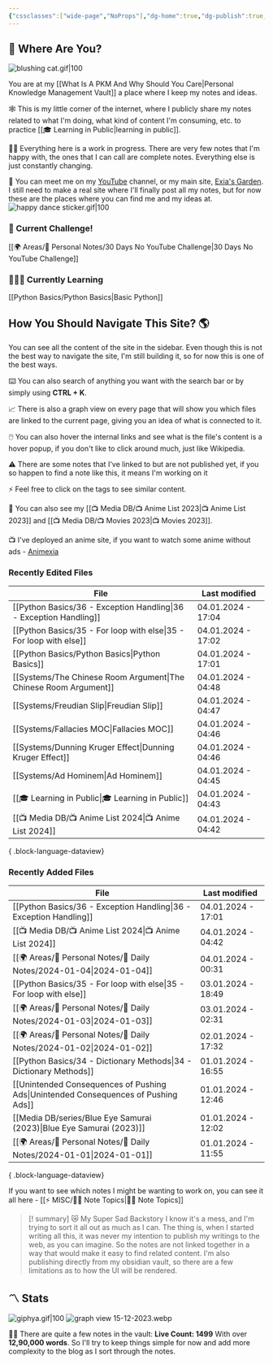 ```yaml
---
{"cssclasses":["wide-page","NoProps"],"dg-home":true,"dg-publish":true,"permalink":"/000-digital-garden/start-here/","tags":["gardenEntry"],"dgPassFrontmatter":true,"noteIcon":"3","created":"2023-12-10T08:50:33.353+05:30","updated":"2023-12-28T18:10:45.451+05:30"}
---
```


## 🫨 Where Are You?

![blushing cat.gif|100](/img/user/Resources/%F0%9F%93%81%20Files/%F0%9F%93%B8Images/blushing%20cat.gif)

You are at my [[What Is A PKM And Why Should You Care\|Personal Knowledge Management Vault]] a place where I keep my notes and ideas.

🕸️ This is my little corner of the internet, where I publicly share my notes related to what I'm doing, what kind of content I'm consuming, etc. to practice [[🎓 Learning in Public\|learning in public]].

👷🏻 Everything here is a work in progress. There are very few notes that I'm happy with, the ones that I can call are complete notes. Everything else is just constantly changing.

📄 You can meet me on my [YouTube](https://youtube.com/@naamnahihai) channel, or my main site, [Exia's Garden](https://exiasgarden.pages.dev). I still need to make a real site where I'll finally post all my notes, but for now these are the places where you can find me and my ideas at.
![happy dance sticker.gif|100](/img/user/Resources/%F0%9F%93%81%20Files/%F0%9F%93%B8Images/happy%20dance%20sticker.gif)

### 🚀 Current Challenge!
[[🌍 Areas/📧 Personal Notes/30 Days No YouTube Challenge\|30 Days No YouTube Challenge]]
### 🧑🏻‍💻 Currently Learning
[[Python Basics/Python Basics\|Basic Python]]
## How You Should Navigate This Site? 🌎
You can see all the content of the site in the sidebar. Even though this is not the best way to navigate the site, I'm still building it, so for now this is one of the best ways.

⌨️ You can also search of anything you want with the search bar or by simply using **CTRL + K**.

📈 There is also a graph view on every page that will show you which files are linked to the current page, giving you an idea of what is connected to it.

🖱️ You can also hover the internal links and see what is the file's content is a hover popup, if you don't like to click around much, just like Wikipedia.

⚠️ There are some notes that I've linked to but are not published yet, if you so happen to find a note like this, it means I'm working on it

⚡ Feel free to click on the tags to see similar content.

🎥 You can also see my [[📺 Media DB/📺 Anime List 2023\|📺 Anime List 2023]] and [[📺 Media DB/📺 Movies 2023\|📺 Movies 2023]].

📺 I've deployed an anime site, if you want to watch some anime without ads - [Animexia](https://animexia.pages.dev/)
### Recently Edited Files
| File                                                                  | Last modified      |
| --------------------------------------------------------------------- | ------------------ |
| [[Python Basics/36 - Exception Handling\|36 - Exception Handling]] | 04.01.2024 - 17:04 |
| [[Python Basics/35 - For loop with else\|35 - For loop with else]] | 04.01.2024 - 17:02 |
| [[Python Basics/Python Basics\|Python Basics]]                     | 04.01.2024 - 17:01 |
| [[Systems/The Chinese Room Argument\|The Chinese Room Argument]]   | 04.01.2024 - 04:48 |
| [[Systems/Freudian Slip\|Freudian Slip]]                           | 04.01.2024 - 04:47 |
| [[Systems/Fallacies MOC\|Fallacies MOC]]                           | 04.01.2024 - 04:46 |
| [[Systems/Dunning Kruger Effect\|Dunning Kruger Effect]]           | 04.01.2024 - 04:46 |
| [[Systems/Ad Hominem\|Ad Hominem]]                                 | 04.01.2024 - 04:45 |
| [[🎓 Learning in Public\|🎓 Learning in Public]]                   | 04.01.2024 - 04:43 |
| [[📺 Media DB/📺 Anime List 2024\|📺 Anime List 2024]]             | 04.01.2024 - 04:42 |

{ .block-language-dataview}

### Recently Added Files
| File                                                                                  | Last modified      |
| ------------------------------------------------------------------------------------- | ------------------ |
| [[Python Basics/36 - Exception Handling\|36 - Exception Handling]]                 | 04.01.2024 - 17:01 |
| [[📺 Media DB/📺 Anime List 2024\|📺 Anime List 2024]]                             | 04.01.2024 - 04:42 |
| [[🌍 Areas/📧 Personal Notes/📓 Daily Notes/2024-01-04\|2024-01-04]]               | 04.01.2024 - 00:31 |
| [[Python Basics/35 - For loop with else\|35 - For loop with else]]                 | 03.01.2024 - 18:49 |
| [[🌍 Areas/📧 Personal Notes/📓 Daily Notes/2024-01-03\|2024-01-03]]               | 03.01.2024 - 02:31 |
| [[🌍 Areas/📧 Personal Notes/📓 Daily Notes/2024-01-02\|2024-01-02]]               | 02.01.2024 - 17:32 |
| [[Python Basics/34 - Dictionary Methods\|34 - Dictionary Methods]]                 | 01.01.2024 - 16:55 |
| [[Unintended Consequences of Pushing Ads\|Unintended Consequences of Pushing Ads]] | 01.01.2024 - 12:46 |
| [[Media DB/series/Blue Eye Samurai (2023)\|Blue Eye Samurai (2023)]]               | 01.01.2024 - 12:02 |
| [[🌍 Areas/📧 Personal Notes/📓 Daily Notes/2024-01-01\|2024-01-01]]               | 01.01.2024 - 11:55 |

{ .block-language-dataview}

If you want to see which notes I might be wanting to work on, you can see it all here - [[⚡ MISC/✍🏻 Note Topics\|✍🏻 Note Topics]]

>[! summary]  😿 My Super Sad Backstory
> I know it's a mess, and I'm trying to sort it all out as much as I can.
The thing is, when I started writing all this, it was never my intention to publish my writings to the web, as you can imagine.
So the notes are not linked together in a way that would make it easy to find related content.
I'm also publishing directly from my obsidian vault, so there are a few limitations as to how the UI will be rendered.

## 〽️ Stats
![giphya.gif|100](/img/user/Resources/%F0%9F%93%81%20Files/%F0%9F%93%B8Images/giphya.gif)
![graph view 15-12-2023.webp](/img/user/Resources/%F0%9F%93%81%20Files/%F0%9F%93%B8Images/graph%20view%2015-12-2023.webp)

😵‍💫 There are quite a few notes in the vault:
**Live Count: 1499** With over **12,90,000 words**.
So I'll try to keep things simple for now and add more complexity to the blog as I sort through the notes.